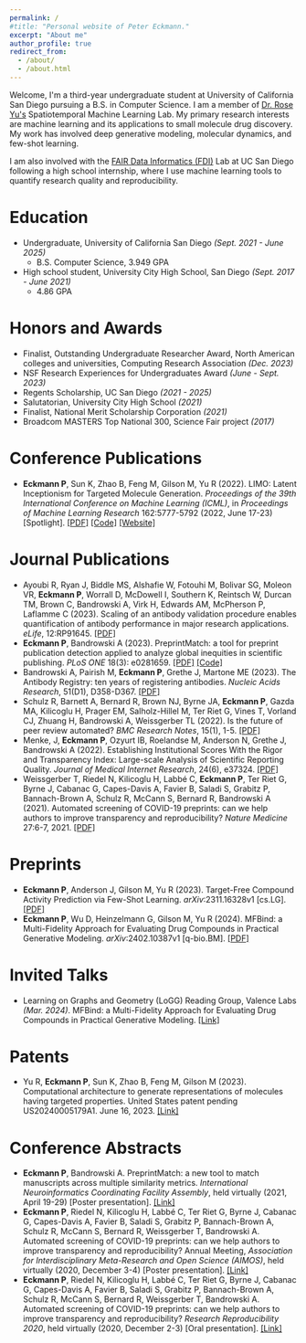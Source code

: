 ```yaml
---
permalink: /
#title: "Personal website of Peter Eckmann."
excerpt: "About me"
author_profile: true
redirect_from: 
  - /about/
  - /about.html
---
```


Welcome, I'm a third-year undergraduate student at University of California San Diego pursuing a B.S. in Computer Science. I am a member of [Dr. Rose Yu's](https://roseyu.com/) Spatiotemporal Machine Learning Lab. My primary research interests are machine learning and its applications to small molecule drug discovery. My work has involved deep generative modeling, molecular dynamics, and few-shot learning.

I am also involved with the [FAIR Data Informatics (FDI)](https://www.fdilab.org/) Lab at UC San Diego following a high school internship, where I use machine learning tools to quantify research quality and reproducibility. 

Education
======
* Undergraduate, University of California San Diego *(Sept. 2021 - June 2025)*
  * B.S. Computer Science, 3.949 GPA
* High school student, University City High School, San Diego *(Sept. 2017 - June 2021)*
  * 4.86 GPA

Honors and Awards
======
* Finalist, Outstanding Undergraduate Researcher Award, North American colleges and universities, Computing Research Association *(Dec. 2023)*
* NSF Research Experiences for Undergraduates Award *(June - Sept. 2023)*
* Regents Scholarship, UC San Diego *(2021 - 2025)*
* Salutatorian, University City High School *(2021)*
* Finalist, National Merit Scholarship Corporation *(2021)*
* Broadcom MASTERS Top National 300, Science Fair project *(2017)*

Conference Publications
=====
* **Eckmann P**, Sun K, Zhao B, Feng M, Gilson M, Yu R (2022). LIMO: Latent Inceptionism for Targeted Molecule Generation. *Proceedings of the 39th International Conference on Machine Learning (ICML)*, in *Proceedings of Machine Learning Research* 162:5777-5792 (2022, June 17-23) \[Spotlight\]. [\[PDF\]](https://petereckmann1.github.io/files/limo.pdf) [\[Code\]](https://github.com/Rose-STL-Lab/LIMO) [\[Website\]](https://www.limo-aimd.com/)

Journal Publications
=====
* Ayoubi R, Ryan J, Biddle MS, Alshafie W, Fotouhi M, Bolivar SG, Moleon VR, **Eckmann P**, Worrall D, McDowell I, Southern K, Reintsch W, Durcan TM, Brown C, Bandrowski A, Virk H, Edwards AM, McPherson P, Laflamme C (2023). Scaling of an antibody validation procedure enables quantification of antibody performance in major research applications. *eLife*, 12:RP91645. [\[PDF\]](https://petereckmann1.github.io/files/paper4.pdf)
* **Eckmann P**, Bandrowski A (2023). PreprintMatch: a tool for preprint publication detection applied to analyze global inequities in scientific publishing. *PLoS ONE* 18(3): e0281659. [\[PDF\]](https://petereckmann1.github.io/files/preprint-match.pdf) [\[Code\]](https://github.com/PeterEckmann1/preprint-match)
* Bandrowski A, Pairish M, **Eckmann P**, Grethe J, Martone ME (2023). The Antibody Registry: ten years of registering antibodies. *Nucleic Acids Research*, 51(D1), D358-D367. [\[PDF\]](https://petereckmann1.github.io/files/antibody-registry.pdf)
* Schulz R, Barnett A, Bernard R, Brown NJ, Byrne JA, **Eckmann P**, Gazda MA, Kilicoglu H, Prager EM, Salholz-Hillel M, Ter Riet G, Vines T, Vorland CJ, Zhuang H, Bandrowski A, Weissgerber TL (2022). Is the future of peer review automated? *BMC Research Notes*, 15(1), 1-5. [\[PDF\]](https://petereckmann1.github.io/files/future-automated.pdf)
* Menke, J, **Eckmann P**, Ozyurt IB, Roelandse M, Anderson N, Grethe J, Bandrowski A (2022). Establishing Institutional Scores With the Rigor and Transparency Index: Large-scale Analysis of Scientific Reporting Quality. *Journal of Medical Internet Research*, 24(6), e37324. [\[PDF\]](https://petereckmann1.github.io/files/rti2.pdf)
* Weissgerber T, Riedel N, Kilicoglu H, Labbé C, **Eckmann P**, Ter Riet G, Byrne J, Cabanac G, Capes-Davis A, Favier B, Saladi S, Grabitz P, Bannach-Brown A, Schulz R, McCann S, Bernard R, Bandrowski A (2021). Automated screening of COVID-19 preprints: can we help authors to improve transparency and reproducibility? *Nature Medicine* 27:6-7, 2021. [\[PDF\]](https://petereckmann1.github.io/files/automated-screening.pdf)

Preprints
=====
* **Eckmann P**, Anderson J, Gilson M, Yu R (2023). Target-Free Compound Activity Prediction via Few-Shot Learning. *arXiv*:2311.16328v1 [cs.LG]. [\[PDF\]](https://petereckmann1.github.io/files/fscap.pdf)
* **Eckmann P**, Wu D, Heinzelmann G, Gilson M, Yu R (2024). MFBind: a Multi-Fidelity Approach for Evaluating Drug Compounds in Practical Generative Modeling. *arXiv*:2402.10387v1 [q-bio.BM]. [\[PDF\]](https://petereckmann1.github.io/files/mfbind.pdf)

Invited Talks
====
* Learning on Graphs and Geometry (LoGG) Reading Group, Valence Labs *(Mar. 2024)*. MFBind: a Multi-Fidelity Approach for Evaluating Drug Compounds in Practical Generative Modeling. [\[Link\]](https://portal.valencelabs.com/events/post/mfbind-a-multi-fidelity-approach-for-evaluating-drug-compounds-in-5GhXYNdjBuYTwrW)

Patents
====
* Yu R, **Eckmann P**, Sun K, Zhao B, Feng M, Gilson M (2023). Computational architecture to generate representations of molecules having targeted properties. United States patent pending US20240005179A1. June 16, 2023. [\[Link\]](https://patents.google.com/patent/US20240005179A1/en)

Conference Abstracts
=====
* **Eckmann P**, Bandrowski A. PreprintMatch: a new tool to match manuscripts across multiple similarity metrics. *International Neuroinformatics Coordinating Facility Assembly*, held virtually (2021, April 19-29) \[Poster presentation\]. [\[Link\]](https://neuroinformatics.incf.org/node/264)
* **Eckmann P**, Riedel N, Kilicoglu H, Labbé C, Ter Riet G, Byrne J, Cabanac G, Capes-Davis A, Favier B, Saladi S, Grabitz P, Bannach-Brown A, Schulz R, McCann S, Bernard R, Weissgerber T, Bandrowski A. Automated screening of COVID-19 preprints: can we help authors to improve transparency and reproducibility? Annual Meeting, *Association for Interdisciplinary Meta-Research and Open Science (AIMOS)*, held virtually (2020, December 3-4) \[Poster presentation\]. [\[Link\]](https://osf.io/ep9qh/)
* **Eckmann P**, Riedel N, Kilicoglu H, Labbé C, Ter Riet G, Byrne J, Cabanac G, Capes-Davis A, Favier B, Saladi S, Grabitz P, Bannach-Brown A, Schulz R, McCann S, Bernard R, Weissgerber T, Bandrowski A. Automated screening of COVID-19 preprints: can we help authors to improve transparency and reproducibility? *Research Reproducibility 2020*, held virtually (2020, December 2-3) \[Oral presentation\]. [\[Link\]](https://pwd.aa.ufl.edu/researchre-pro/wp-content/uploads/sites/8/2020/11/Paper_3-3_Eckmann_Peter.pdf)
